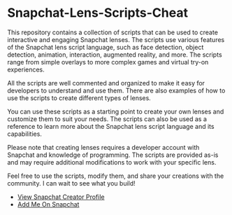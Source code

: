 # Snapchat-Lens-Scripts-Cheat

This repository contains a collection of scripts that can be used to create interactive and engaging Snapchat lenses. The scripts use various features of the Snapchat lens script language, such as face detection, object detection, animation, interaction, augmented reality, and more. The scripts range from simple overlays to more complex games and virtual try-on experiences.

All the scripts are well commented and organized to make it easy for developers to understand and use them. There are also examples of how to use the scripts to create different types of lenses.

You can use these scripts as a starting point to create your own lenses and customize them to suit your needs. The scripts can also be used as a reference to learn more about the Snapchat lens script language and its capabilities.

Please note that creating lenses requires a developer account with Snapchat and knowledge of programming. The scripts are provided as-is and may require additional modifications to work with your specific lens.

Feel free to use the scripts, modify them, and share your creations with the community. I can wait to see what you build!

- [View Snapchat Creator Profile](https://lensstudio.snapchat.com/creator/hRA20nRLvMFgIhhbvR0gmA)
- [Add Me On Snapchat](https://snapchat.com/add/realbakari)
